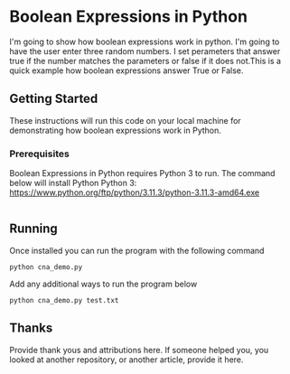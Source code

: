 # Boolean Expressions in Python
I'm going to show how boolean expressions work in python. I'm going to have the user enter three random numbers. I set perameters that answer true if the number matches the parameters or false if it does not.This is a quick example how boolean expressions answer True or False.


## Getting Started

These instructions will run this code on your local machine for demonstrating how boolean expressions work in Python.

### Prerequisites

Boolean Expressions in Python requires Python 3 to run. The command below will install Python
Python 3: https://www.python.org/ftp/python/3.11.3/python-3.11.3-amd64.exe
```
```

## Running
Once installed you can run the program with the following command

```
python cna_demo.py
```

Add any additional ways to run the program below

```
python cna_demo.py test.txt
```

## Thanks
Provide thank yous and attributions here. If someone helped you, you looked at another repository, or another article, provide it here.
